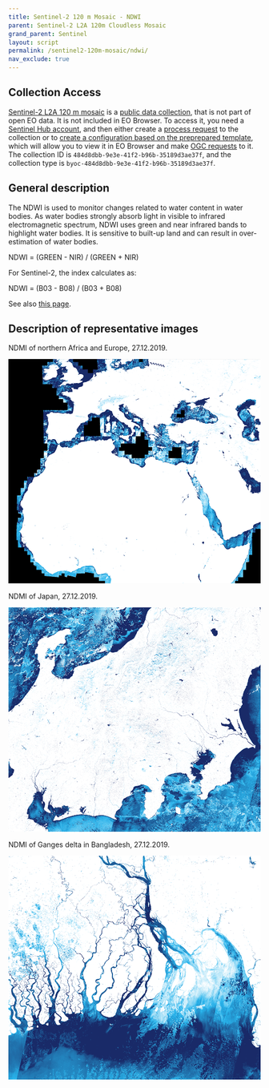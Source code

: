 ```yaml
---
title: Sentinel-2 120 m Mosaic - NDWI
parent: Sentinel-2 L2A 120m Cloudless Mosaic
grand_parent: Sentinel
layout: script
permalink: /sentinel2-120m-mosaic/ndwi/
nav_exclude: true
---
```


## Collection Access

[Sentinel-2 L2A 120 m mosaic](https://collections.sentinel-hub.com/sentinel-s2-l2a-mosaic-120/) is a [public data collection](https://collections.sentinel-hub.com/), that is not part of open EO data. It is not included in EO Browser. To access it, you need a [Sentinel Hub account](https://www.sentinel-hub.com/pricing/), and then either create a [process request](https://docs.sentinel-hub.com/api/latest/api/process/) to the collection or to [create a configuration based on the preprepared template](https://www.sentinel-hub.com/faq/#how-to-visualize-own-collection-eobrowser), which will allow you to view it in EO Browser and make [OGC requests](https://www.sentinel-hub.com/develop/api/ogc/) to it. The collection ID is `484d8dbb-9e3e-41f2-b96b-35189d3ae37f`, and the collection type is `byoc-484d8dbb-9e3e-41f2-b96b-35189d3ae37f`.

## General description

The NDWI is used to monitor changes related to water content in water bodies. As water bodies strongly absorb light in visible to infrared electromagnetic spectrum, NDWI uses green and near infrared bands to highlight water bodies. It is sensitive to built-up land and can result in over-estimation of water bodies.

NDWI = (GREEN - NIR) / (GREEN + NIR)

For Sentinel-2, the index calculates as:

NDWI = (B03 - B08) / (B03 + B08)

See also [this page](https://custom-scripts.sentinel-hub.com/sentinel-2/ndwi/#).

## Description of representative images

NDMI of northern Africa and Europe, 27.12.2019.

![120 m mosaic NDWI](fig/fig1.png)

NDMI of Japan, 27.12.2019.

![120 m mosaic NDWI](fig/fig2.png)

NDMI of Ganges delta in Bangladesh, 27.12.2019.

![120 m mosaic NDWI](fig/fig3.png)
